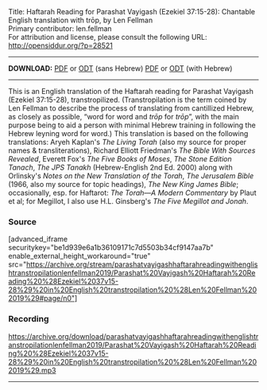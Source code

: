 <html>
<head></head>
<body>
Title: Haftarah Reading for Parashat Vayigash (Ezekiel 37:15-28): Chantable English translation with trōp, by Len Fellman<br />
Primary contributor: len.fellman<br />
For attribution and license, please consult the following URL: <a href="http://opensiddur.org/?p=28521">http://opensiddur.org/?p=28521</a>
<p />
<hr />

<strong>DOWNLOAD:</strong> 
<a href="https://archive.org/download/parashatvayigashhaftarahreadingwithenglishtranstropilationlenfellman2019/Parashat%20Vayigash%20Haftarah%20Reading%20%28Ezekiel%2037v15-28%29%20in%20English%20transtropilation%20%28Len%20Fellman%202019%29%20-%20english%20only.pdf">PDF</a> or <a href="https://archive.org/download/parashatvayigashhaftarahreadingwithenglishtranstropilationlenfellman2019/Parashat%20Vayigash%20Haftarah%20Reading%20%28Ezekiel%2037v15-28%29%20in%20English%20transtropilation%20%28Len%20Fellman%202019%29%20-%20english%20only.odt">ODT</a> (sans Hebrew)
<a href="https://archive.org/download/parashatvayigashhaftarahreadingwithenglishtranstropilationlenfellman2019/Parashat%20Vayigash%20Haftarah%20Reading%20%28Ezekiel%2037v15-28%29%20in%20English%20transtropilation%20%28Len%20Fellman%202019%29.pdf">PDF</a> or <a href="https://archive.org/download/parashatvayigashhaftarahreadingwithenglishtranstropilationlenfellman2019/Parashat%20Vayigash%20Haftarah%20Reading%20%28Ezekiel%2037v15-28%29%20in%20English%20transtropilation%20%28Len%20Fellman%202019%29.odt">ODT</a> (with Hebrew)

<hr />

This is an English translation of the Haftarah reading for Parashat Vayigash (Ezekiel 37:15-28), transtropilized. (Transtropilation is the term coined by Len Fellman to describe the process of translating from cantillized Hebrew, as closely as possible, “word for word and <em>trōp</em> for <em>trōp</em>”, with the main purpose being to aid a person with minimal Hebrew training in following the Hebrew leyning word for word.) This translation is based on the following translations: Aryeh Kaplan's <em>The Living Torah</em> (also my source for proper names &amp; transliterations), Richard Elliott Friedman's <em>The Bible With Sources Revealed</em>, Everett Fox's <em>The Five Books of Moses</em>, <em>The Stone Edition Tanach</em>, <em>The JPS Tanakh</em> (Hebrew-English 2nd Ed. 2000) along with Orlinsky's <em>Notes on the New Translation of the Torah</em>, <em>The Jerusalem Bible</em> (1966, also my source for topic headings), <em>The New King James Bible</em>; occasionally, esp. for Haftarot: <em>The Torah—A Modern Commentary</em> by Plaut et al; for Megillot, I also use H.L. Ginsberg's <em>The Five Megillot and Jonah</em>.

<h3>Source</h3>

[advanced_iframe securitykey="be1d939e6a1b36109171c7d5503b34cf9147aa7b" enable_external_height_workaround="true" src="https://archive.org/stream/parashatvayigashhaftarahreadingwithenglishtranstropilationlenfellman2019/Parashat%20Vayigash%20Haftarah%20Reading%20%28Ezekiel%2037v15-28%29%20in%20English%20transtropilation%20%28Len%20Fellman%202019%29#page/n0"]

<h3>Recording</h3>

https://archive.org/download/parashatvayigashhaftarahreadingwithenglishtranstropilationlenfellman2019/Parashat%20Vayigash%20Haftarah%20Reading%20%28Ezekiel%2037v15-28%29%20in%20English%20transtropilation%20%28Len%20Fellman%202019%29.mp3

<hr />
&nbsp;
</body>
</html>